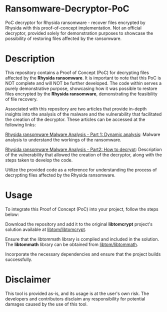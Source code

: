 # Ransomware-Decryptor-PoC
PoC decryptor for Rhysida ransomware - recover files encrypted by Rhysida with this proof-of-concept implementation. Not an official decryptor, provided solely for demonstration purposes to showcase the possibility of restoring files affected by the ransomware.

# Description
This repository contains a Proof of Concept (PoC) for decrypting files affected by the **Rhysida ransomware**. It is important to note that this PoC is NOT complete and will NOT be further developed. The code within serves a purely demonstrative purpose, showcasing how it was possible to restore files encrypted by the **Rhysida ransomware**, demonstrating the feasibility of file recovery.

Associated with this repository are two articles that provide in-depth insights into the analysis of the malware and the vulnerability that facilitated the creation of the decryptor. These articles can be accessed at the following links:

[Rhysida ransomware Malware Analysis - Part 1: Dynamic analysis](https://www.secjuice.com/rhysida-ransomware-malware-analysis-part-1-dynamic-analysis): Malware analysis to understand the workings of the ransomware.

[Rhysida ransomware Malware Analysis - Part2: How to decrypt](https://www.secjuice.com/rhysida-ransomware-malware-analysis-part2-how-to-decrypt): Description of the vulnerability that allowed the creation of the decryptor, along with the steps taken to develop the code.

Utilize the provided code as a reference for understanding the process of decrypting files affected by the Rhysida ransomware.

# Usage
To integrate this Proof of Concept (PoC) into your project, follow the steps below:

Download the repository and add it to the original **libtomcrypt** project's solution available at [libtom/libtomcrypt](https://github.com/libtom/libtomcrypt).

Ensure that the libtommath library is compiled and included in the solution. The **libtommath** library can be obtained from [libtom/libtommath](https://github.com/libtom/libtommath).

Incorporate the necessary dependencies and ensure that the project builds successfully.

# Disclaimer
This tool is provided as-is, and its usage is at the user's own risk. The developers and contributors disclaim any responsibility for potential damages caused by the use of this tool.
